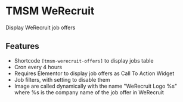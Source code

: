 TMSM WeRecruit
=================

Display WeRecruit job offers

Features
-----------

* Shortcode `[tmsm-werecruit-offers]` to display jobs table
* Cron every 4 hours
* Requires Elementor to display job offers as Call To Action Widget
* Job filters, with setting to disable them
* Image are called dynamically with the name "WeRecruit Logo %s" where %s is the company name of the job offer in WeRecruit